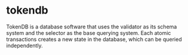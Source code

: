 # tokendb
TokenDB is a database software that uses the validator as its schema system and the selector as the base querying system.  Each atomic transactions creates a new state in the database, which can be queried independently.
